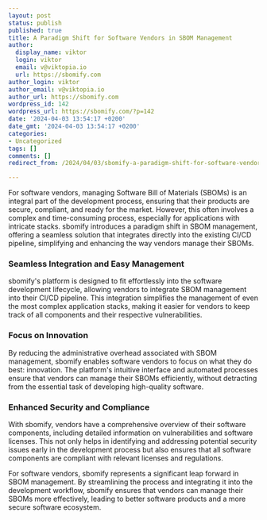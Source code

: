 ```yaml
---
layout: post
status: publish
published: true
title: A Paradigm Shift for Software Vendors in SBOM Management
author:
  display_name: viktor
  login: viktor
  email: v@viktopia.io
  url: https://sbomify.com
author_login: viktor
author_email: v@viktopia.io
author_url: https://sbomify.com
wordpress_id: 142
wordpress_url: https://sbomify.com/?p=142
date: '2024-04-03 13:54:17 +0200'
date_gmt: '2024-04-03 13:54:17 +0200'
categories:
- Uncategorized
tags: []
comments: []
redirect_from: /2024/04/03/sbomify-a-paradigm-shift-for-software-vendors-in-sbom-management/

---
```


For software vendors, managing Software Bill of Materials (SBOMs) is an integral part of the development process, ensuring that their products are secure, compliant, and ready for the market. However, this often involves a complex and time-consuming process, especially for applications with intricate stacks. sbomify introduces a paradigm shift in SBOM management, offering a seamless solution that integrates directly into the existing CI/CD pipeline, simplifying and enhancing the way vendors manage their SBOMs.

### Seamless Integration and Easy Management

sbomify's platform is designed to fit effortlessly into the software development lifecycle, allowing vendors to integrate SBOM management into their CI/CD pipeline. This integration simplifies the management of even the most complex application stacks, making it easier for vendors to keep track of all components and their respective vulnerabilities.

### Focus on Innovation

By reducing the administrative overhead associated with SBOM management, sbomify enables software vendors to focus on what they do best: innovation. The platform's intuitive interface and automated processes ensure that vendors can manage their SBOMs efficiently, without detracting from the essential task of developing high-quality software.

### Enhanced Security and Compliance

With sbomify, vendors have a comprehensive overview of their software components, including detailed information on vulnerabilities and software licenses. This not only helps in identifying and addressing potential security issues early in the development process but also ensures that all software components are compliant with relevant licenses and regulations.

For software vendors, sbomify represents a significant leap forward in SBOM management. By streamlining the process and integrating it into the development workflow, sbomify ensures that vendors can manage their SBOMs more effectively, leading to better software products and a more secure software ecosystem.
